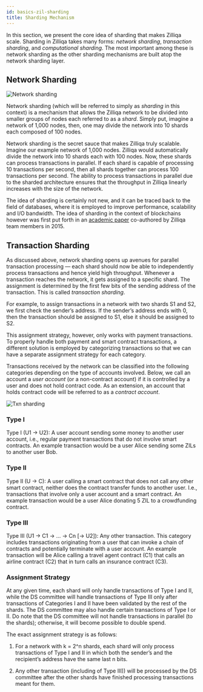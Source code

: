```yaml
---
id: basics-zil-sharding
title: Sharding Mechanism
---
```

In this section, we present the core idea of sharding that makes Zilliqa scale. Sharding in Zilliqa takes many forms: *network sharding*, *transaction sharding*, and *computational sharding*. The most important among these is network sharding as the other sharding mechanisms are built atop the network sharding layer.

## Network Sharding

![Network sharding](../../assets/networksharding.png)

Network sharding (which will be referred to simply as *sharding* in this context) is a mechanism that allows the Zilliqa network to be divided into smaller groups of nodes each referred to as a *shard*. Simply put, imagine a network of 1,000 nodes, then, one may divide the network into 10 shards each composed of 100 nodes.

Network sharding is the secret sauce that makes Zilliqa truly scalable. Imagine our example network of 1,000 nodes. Zilliqa would automatically divide the network into 10 shards each with 100 nodes. Now, these shards can process transactions in parallel. If each shard is capable of processing 10 transactions per second, then all shards together can process 100 transactions per second. The ability to process transactions in parallel due to the sharded architecture ensures that the throughput in Zilliqa linearly increases with the size of the network.

The idea of sharding is certainly not new, and it can be traced back to the field of databases, where it is employed to improve performance, scalability and I/O bandwidth. The idea of sharding in the context of blockchains however was first put forth in an [academic paper](https://dl.acm.org/doi/10.1145/2976749.2978389) co-authored by Zilliqa team members in 2015.

## Transaction Sharding

As discussed above, network sharding opens up avenues for parallel transaction processing — each shard should now be able to independently process transactions and hence yield high throughput. Whenever a transaction reaches the network, it gets assigned to a specific shard. The assignment is determined by the first few bits of the sending address of the transaction. This is called *transaction sharding*.

For example, to assign transactions in a network with two shards S1 and S2, we first check the sender’s address. If the sender’s address ends with 0, then the transaction should be assigned to S1, else it should be assigned to S2.

This assignment strategy, however, only works with payment transactions. To properly handle both payment and smart contract transactions, a different solution is employed by categorizing transactions so that we can have a separate assignment strategy for each category.

Transactions received by the network can be classified into the following categories depending on the type of accounts involved. Below, we call an account a *user account* (or a non-contract account) if it is controlled by a user and does not hold contract code. As an extension, an account that holds contract code will be referred to as a *contract account*.

![Txn sharding](../../assets/txnsharding.png)

### Type I

Type I (U1 -> U2): A user account sending some money to another user account, i.e., regular payment transactions that do not involve smart contracts. An example transaction would be a user Alice sending some ZILs to another user Bob.

### Type II

Type II (U -> C): A user calling a smart contract that does not call any other smart contract, neither does the contract transfer funds to another user. I.e., transactions that involve only a user account and a smart contract. An example transaction would be a user Alice donating 5 ZIL to a crowdfunding contract.

### Type III

Type III (U1 -> C1 -> … -> Cn [-> U2]): Any other transaction. This category includes transactions originating from a user that can invoke a chain of contracts and potentially terminate with a user account. An example transaction will be Alice calling a travel agent contract (C1) that calls an airline contract (C2) that in turn calls an insurance contract (C3).

### Assignment Strategy

At any given time, each shard will only handle transactions of Type I and II, while the DS committee will handle transactions of Type III only after transactions of Categories I and II have been validated by the rest of the shards. The DS committee may also handle certain transactions of Type I or II. Do note that the DS committee will not handle transactions in parallel (to the shards); otherwise, it will become possible to double spend.

The exact assignment strategy is as follows:

1. For a network with k = 2^n shards, each shard will only process transactions of Type I and II in which both the sender’s and the recipient’s address have the same last n bits.

2. Any other transaction (including of Type III)) will be processed by the DS committee after the other shards have finished processing transactions meant for them.